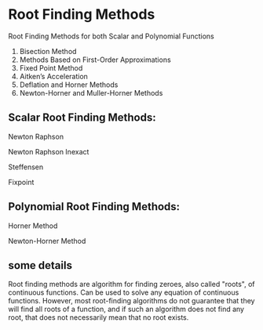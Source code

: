 # Root Finding Methods
Root Finding Methods for both Scalar and Polynomial Functions
  1. Bisection Method
  2. Methods Based on First-Order Approximations
  3. Fixed Point Method
  4. Aitken’s Acceleration
  5. Deflation and Horner Methods
  6. Newton-Horner and Muller-Horner Methods

## Scalar Root Finding Methods: 
Newton Raphson

Newton Raphson Inexact

Steffensen

Fixpoint

## Polynomial Root Finding Methods:   
Horner Method

Newton-Horner Method

## some details
Root finding methods are algorithm for finding zeroes, also called "roots", of continuous functions.
Can be used to solve any equation of continuous functions. 
However, most root-finding algorithms do not guarantee that they will find all roots of a function, and if such an algorithm does not find any root, that does not necessarily mean that no root exists.
